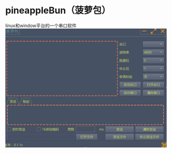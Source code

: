 # pineappleBun（菠萝包）
linux和window平台的一个串口软件
![主界面](https://github.com/13900/images/blob/main/pineappleBun/home.png)


